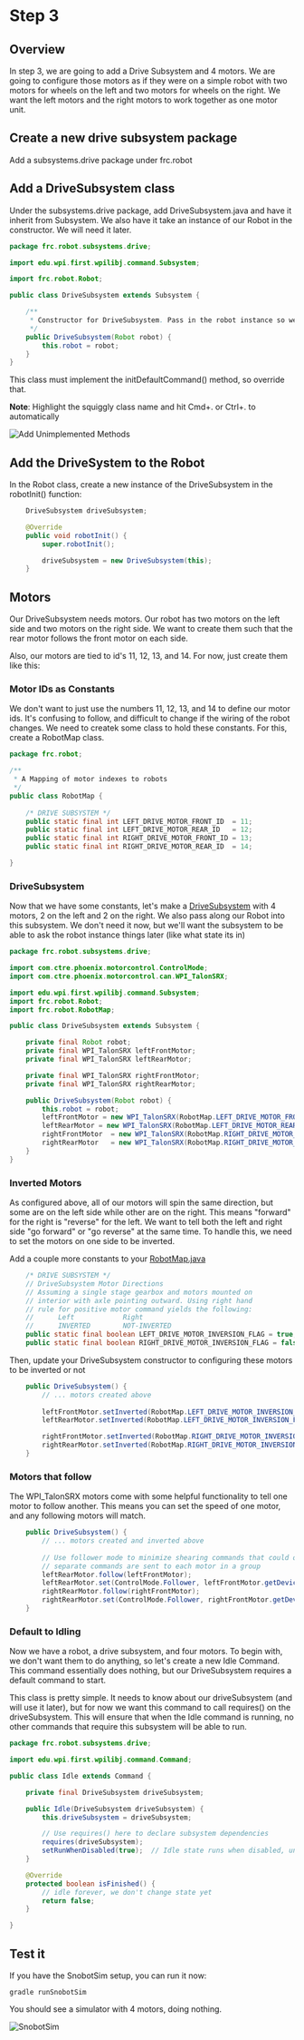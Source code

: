 # Step 3

## Overview
In step 3, we are going to add a Drive Subsystem and 4 motors. We are going to configure those motors as if they were on a simple robot with two motors for wheels on the left and two motors for wheels on the right. We want the left motors and the right motors to work together as one motor unit.

## Create a new drive subsystem package

Add a subsystems.drive package under frc.robot

## Add a DriveSubsystem class

Under the subsystems.drive package, add DriveSubsystem.java and have it inherit from Subsystem.
We also have it take an instance of our Robot in the constructor. We will need it later.

```java
package frc.robot.subsystems.drive;

import edu.wpi.first.wpilibj.command.Subsystem;

import frc.robot.Robot;

public class DriveSubsystem extends Subsystem {

    /**
     * Constructor for DriveSubsystem. Pass in the robot instance so we can refer to it later.
     */
    public DriveSubsystem(Robot robot) {
        this.robot = robot;
    }
}
```

This class must implement the initDefaultCommand() method, so override that.

**Note**: Highlight the squiggly class name and hit Cmd+. or Ctrl+. to automatically 

![Add Unimplemented Methods](images/addunimplementedmethods.png)

## Add the DriveSystem to the Robot

In the Robot class, create a new instance of the DriveSubsystem in the robotInit() function:

```java
    DriveSubsystem driveSubsystem;

    @Override
    public void robotInit() {
        super.robotInit();

        driveSubsystem = new DriveSubsystem(this);
    }

```

## Motors

Our DriveSubsystem needs motors. Our robot has two motors on the left side and two motors on the right side. We want to create them such that the rear motor follows the front motor on each side.

Also, our motors are tied to id's 11, 12, 13, and 14. For now, just create them like this:

### Motor IDs as Constants
We don't want to just use the numbers 11, 12, 13, and 14 to define our motor ids. It's confusing to follow, and difficult
to change if the wiring of the robot changes. We need to createk some class to hold these constants. For this, create a RobotMap class.

```java
package frc.robot;

/**
 * A Mapping of motor indexes to robots
 */
public class RobotMap {
    
    /* DRIVE SUBSYSTEM */
    public static final int LEFT_DRIVE_MOTOR_FRONT_ID  = 11;
    public static final int LEFT_DRIVE_MOTOR_REAR_ID   = 12;
    public static final int RIGHT_DRIVE_MOTOR_FRONT_ID = 13;
    public static final int RIGHT_DRIVE_MOTOR_REAR_ID  = 14;

}
```

### DriveSubsystem
Now that we have some constants, let's make a [DriveSubsystem](src/main/java/frc/robot/subsystems/drive/DriveSubsystem.java) with 4 motors, 2 on the left and 2 on the right. We also pass along our Robot into this subsystem. We don't need it now, but we'll want the subsystem to be able to ask the robot instance things later (like what state its in)

```java
package frc.robot.subsystems.drive;

import com.ctre.phoenix.motorcontrol.ControlMode;
import com.ctre.phoenix.motorcontrol.can.WPI_TalonSRX;

import edu.wpi.first.wpilibj.command.Subsystem;
import frc.robot.Robot;
import frc.robot.RobotMap;

public class DriveSubsystem extends Subsystem {

    private final Robot robot;
    private final WPI_TalonSRX leftFrontMotor;
    private final WPI_TalonSRX leftRearMotor;

    private final WPI_TalonSRX rightFrontMotor;
    private final WPI_TalonSRX rightRearMotor;

    public DriveSubsystem(Robot robot) {
        this.robot = robot;
        leftFrontMotor = new WPI_TalonSRX(RobotMap.LEFT_DRIVE_MOTOR_FRONT_ID);
        leftRearMotor = new WPI_TalonSRX(RobotMap.LEFT_DRIVE_MOTOR_REAR_ID);
        rightFrontMotor  = new WPI_TalonSRX(RobotMap.RIGHT_DRIVE_MOTOR_FRONT_ID);
        rightRearMotor   = new WPI_TalonSRX(RobotMap.RIGHT_DRIVE_MOTOR_REAR_ID);        
    }
}
```

### Inverted Motors
As configured above, all of our motors will spin the same direction, but some are on the left side while other are on the right. This means "forward" for the right is "reverse" for the left. We want to tell both the left and right side "go forward" or "go reverse" at the same time. To handle this, we need to set the motors on one side to be inverted.

Add a couple more constants to your [RobotMap.java](src/main/java/frc/robot/RobotMap.java)

```java
    /* DRIVE SUBSYSTEM */
    // DriveSubsystem Motor Directions
    // Assuming a single stage gearbox and motors mounted on
    // interior with axle pointing outward. Using right hand
    // rule for positive motor command yields the following:
    //		Left			Right
    //		INVERTED		NOT-INVERTED
    public static final boolean LEFT_DRIVE_MOTOR_INVERSION_FLAG = true;
    public static final boolean RIGHT_DRIVE_MOTOR_INVERSION_FLAG = false;

```

Then, update your DriveSubsystem constructor to configuring these motors to be inverted or not
```java
    public DriveSubsystem() {
        // ... motors created above
        
        leftFrontMotor.setInverted(RobotMap.LEFT_DRIVE_MOTOR_INVERSION_FLAG);
        leftRearMotor.setInverted(RobotMap.LEFT_DRIVE_MOTOR_INVERSION_FLAG);

        rightFrontMotor.setInverted(RobotMap.RIGHT_DRIVE_MOTOR_INVERSION_FLAG);
        rightRearMotor.setInverted(RobotMap.RIGHT_DRIVE_MOTOR_INVERSION_FLAG);
    }

```

### Motors that follow
The WPI_TalonSRX motors come with some helpful functionality to tell one motor to follow another. This means you can set the 
speed of one motor, and any following motors will match. 

```java
    public DriveSubsystem() {
        // ... motors created and inverted above
        
        // Use follower mode to minimize shearing commands that could occur if
        // separate commands are sent to each motor in a group
        leftRearMotor.follow(leftFrontMotor);
        leftRearMotor.set(ControlMode.Follower, leftFrontMotor.getDeviceID());
        rightRearMotor.follow(rightFrontMotor);        
        rightRearMotor.set(ControlMode.Follower, rightFrontMotor.getDeviceID());
    }
```

### Default to Idling
Now we have a robot, a drive subsystem, and four motors. To begin with, we don't want them to do anything, so let's create a new Idle Command. This command essentially does nothing, but our DriveSubsystem requires a default command to start.

This class is pretty simple. It needs to know about our driveSubsystem (and will use it later), but for now we want this command to call requires() on the driveSubsystem. This will ensure that when the Idle command is running, no other commands that require this subsystem will be able to run.

```java
package frc.robot.subsystems.drive;

import edu.wpi.first.wpilibj.command.Command;

public class Idle extends Command {

    private final DriveSubsystem driveSubsystem;

    public Idle(DriveSubsystem driveSubsystem) {
        this.driveSubsystem = driveSubsystem;

        // Use requires() here to declare subsystem dependencies
        requires(driveSubsystem);
        setRunWhenDisabled(true);  // Idle state runs when disabled, unlike other states
    }

    @Override
    protected boolean isFinished() {    
        // idle forever, we don't change state yet
        return false;
    }

}

```

## Test it

If you have the SnobotSim setup, you can run it now:

    gradle runSnobotSim

You should see a simulator with 4 motors, doing nothing.

![SnobotSim](images/step3sim.png)
